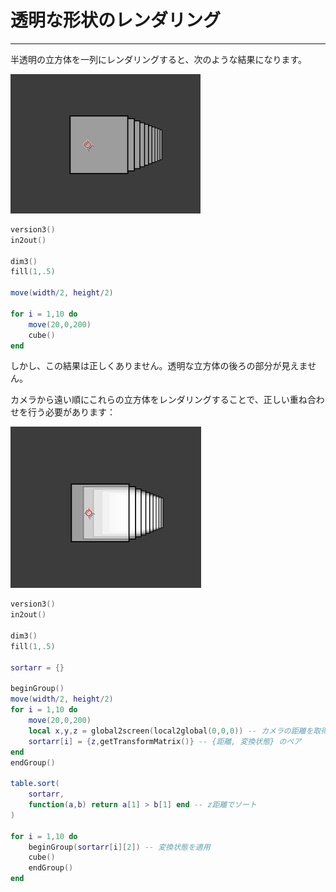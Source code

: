 # 透明な形状のレンダリング
---
半透明の立方体を一列にレンダリングすると、次のような結果になります。

![TenCubes](TenCubes.png)


```lua:normalCubes.lua
version3()
in2out()

dim3()
fill(1,.5)

move(width/2, height/2)

for i = 1,10 do
    move(20,0,200)
    cube()
end
```

しかし、この結果は正しくありません。透明な立方体の後ろの部分が見えません。

カメラから遠い順にこれらの立方体をレンダリングすることで、正しい重ね合わせを行う必要があります：

![TenCubesSorted](TenCubesSorted.png)

```lua:sortCubes.lua
version3()
in2out()

dim3()
fill(1,.5)

sortarr = {}

beginGroup()
move(width/2, height/2)
for i = 1,10 do
    move(20,0,200)
    local x,y,z = global2screen(local2global(0,0,0)) -- カメラの距離を取得
    sortarr[i] = {z,getTransformMatrix()} -- {距離, 変換状態} のペア
end
endGroup()

table.sort(
    sortarr,
    function(a,b) return a[1] > b[1] end -- z距離でソート
)

for i = 1,10 do
    beginGroup(sortarr[i][2]) -- 変換状態を適用
    cube()
    endGroup()
end

```